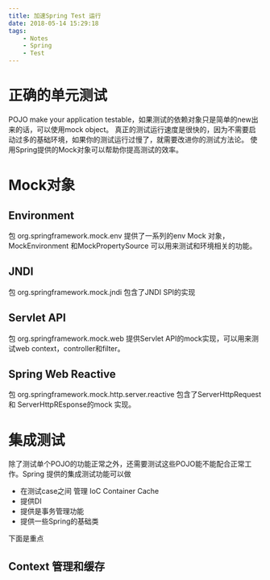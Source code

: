 ```yaml
---
title: 加速Spring Test 运行
date: 2018-05-14 15:29:18
tags:
	- Notes
	- Spring
	- Test
---
```


# 正确的单元测试
POJO make your application testable，如果测试的依赖对象只是简单的new出来的话，可以使用mock object。
真正的测试运行速度是很快的，因为不需要启动过多的基础环境，如果你的测试运行过慢了，就需要改进你的测试方法论。
使用Spring提供的Mock对象可以帮助你提高测试的效率。

# Mock对象

## Environment
包 org.springframework.mock.env 提供了一系列的env Mock 对象，MockEnvironment 和MockPropertySource 可以用来测试和环境相关的功能。

## JNDI
包 org.springframework.mock.jndi 包含了JNDI SPI的实现

## Servlet API
包 org.springframework.mock.web 提供Servlet API的mock实现，可以用来测试web context，controller和filter。

## Spring Web Reactive
包 org.springframework.mock.http.server.reactive 包含了ServerHttpRequest 和 ServerHttpREsponse的mock 实现。

# 集成测试
除了测试单个POJO的功能正常之外，还需要测试这些POJO能不能配合正常工作。Spring 提供的集成测试功能可以做
- 在测试case之间 管理 IoC Container Cache
- 提供DI
- 提供是事务管理功能
- 提供一些Spring的基础类

下面是重点
## Context 管理和缓存

